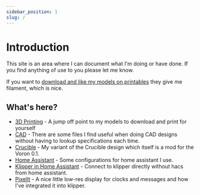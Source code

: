 ```yaml
---
sidebar_position: 1
slug: /
---
```


# Introduction

This site is an area where I can document what I'm doing or have done. If you
find anything of use to you please let me know.

If you want to [download and like my models on printables](https://www.printables.com/social/64622-richard-m/models) they give me filament,
which is nice.

## What's here?

- [3D Printing](3d-printing) - A jump off point to my models to download and print for yourself
- [CAD](cad) - There are some files I find useful when doing CAD designs without having to
lookup specifications each time.
- [Crucible](crucible) - My variant of the Crucible design which itself is a mod for the Voron 0.1.
- [Home Assistant](homeassistant) - Some configurations for home assistant I use.
- [Klipper in Home Assistant](klipper) - Connect to klipper directly without hacs from home assistant.
- [PixelIt](pixelit) - A nice little low-res display for clocks and messages and how I've integrated it into klipper.
